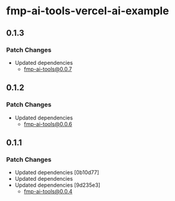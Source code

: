 # fmp-ai-tools-vercel-ai-example

## 0.1.3

### Patch Changes

- Updated dependencies
  - fmp-ai-tools@0.0.7

## 0.1.2

### Patch Changes

- Updated dependencies
  - fmp-ai-tools@0.0.6

## 0.1.1

### Patch Changes

- Updated dependencies [0b10d77]
- Updated dependencies
- Updated dependencies [9d235e3]
  - fmp-ai-tools@0.0.4
